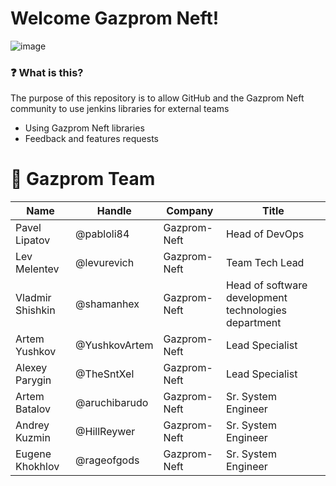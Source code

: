 # Welcome Gazprom Neft!

![image](https://user-images.githubusercontent.com/46698191/129506113-b6080e04-0dfc-4db3-be88-5095576e7227.png)

### ❓ What is this?

The purpose of this repository is to allow GitHub and the Gazprom Neft community to use jenkins libraries for external teams

- Using Gazprom Neft libraries
- Feedback and features requests

# 👥  Gazprom Team
| Name | Handle | Company | Title |
| --- | --- | --- | --- |
|Pavel Lipatov | @pabloli84 | Gazprom-Neft | Head of DevOps |
|Lev Melentev | @levurevich | Gazprom-Neft | Team Tech Lead |
|Vladmir Shishkin | @shamanhex | Gazprom-Neft | Head of software development technologies department |
|Artem Yushkov | @YushkovArtem | Gazprom-Neft | Lead Specialist | 
|Alexey Parygin | @TheSntXel | Gazprom-Neft | Lead Specialist |
|Artem Batalov| @aruchibarudo | Gazprom-Neft | Sr. System Engineer |
|Andrey Kuzmin | @HillReywer |  Gazprom-Neft | Sr. System Engineer |
|Eugene Khokhlov | @rageofgods | Gazprom-Neft | Sr. System Engineer |
